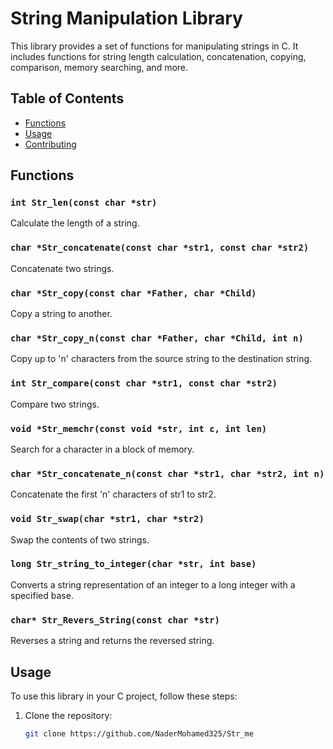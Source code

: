 # String Manipulation Library

This library provides a set of functions for manipulating strings in C. It includes functions for string length calculation, concatenation, copying, comparison, memory searching, and more.

## Table of Contents

- [Functions](#functions)
- [Usage](#usage)
- [Contributing](#contributing)


## Functions

### `int Str_len(const char *str)`

Calculate the length of a string.

### `char *Str_concatenate(const char *str1, const char *str2)`

Concatenate two strings.

### `char *Str_copy(const char *Father, char *Child)`

Copy a string to another.

### `char *Str_copy_n(const char *Father, char *Child, int n)`

Copy up to 'n' characters from the source string to the destination string.

### `int Str_compare(const char *str1, const char *str2)`

Compare two strings.

### `void *Str_memchr(const void *str, int c, int len)`

Search for a character in a block of memory.

### `char *Str_concatenate_n(const char *str1, char *str2, int n)`

Concatenate the first 'n' characters of str1 to str2.

### `void Str_swap(char *str1, char *str2)`

Swap the contents of two strings.

### `long Str_string_to_integer(char *str, int base)`

Converts a string representation of an integer to a long integer with a specified base.

### `char* Str_Revers_String(const char *str)`

Reverses a string and returns the reversed string.

## Usage

To use this library in your C project, follow these steps:

1. Clone the repository:

   ```bash
   git clone https://github.com/NaderMohamed325/Str_me
